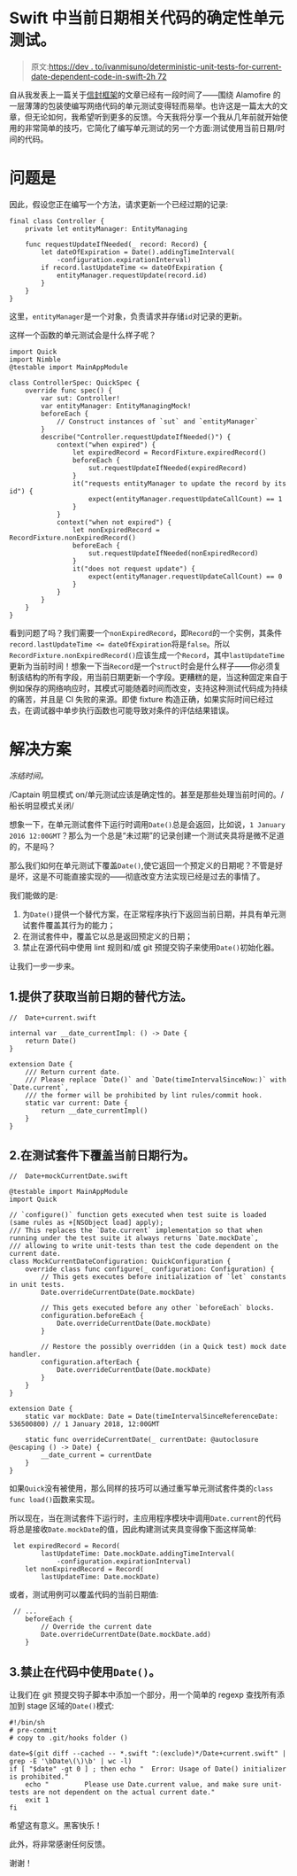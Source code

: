 # Swift 中当前日期相关代码的确定性单元测试。

> 原文:[https://dev . to/ivanmisuno/deterministic-unit-tests-for-current-date-dependent-code-in-swift-2h 72](https://dev.to/ivanmisuno/deterministic-unit-tests-for-current-date-dependent-code-in-swift-2h72)

自从我发表上一篇关于[信封框架](https://dev.to/ivanmisuno/envelopenetwork-or-how-to-abstract-alamofire-and-provide-strongly-typed-mock-responses-in-unit-tests--rxswift-bindings-22m2)的文章已经有一段时间了——围绕 Alamofire 的一层薄薄的包装使编写网络代码的单元测试变得轻而易举。也许这是一篇太大的文章，但无论如何，我希望听到更多的反馈。今天我将分享一个我从几年前就开始使用的非常简单的技巧，它简化了编写单元测试的另一个方面:测试使用当前日期/时间的代码。

# 问题是

因此，假设您正在编写一个方法，请求更新一个已经过期的记录:

```
final class Controller {
    private let entityManager: EntityManaging

    func requestUpdateIfNeeded(_ record: Record) {
        let dateOfExpiration = Date().addingTimeInterval(
            -configuration.expirationInterval)
        if record.lastUpdateTime <= dateOfExpiration {
            entityManager.requestUpdate(record.id)
        }
    }
} 
```

这里，`entityManager`是一个对象，负责请求并存储`id`对记录的更新。

这样一个函数的单元测试会是什么样子呢？

```
import Quick
import Nimble
@testable import MainAppModule

class ControllerSpec: QuickSpec {
    override func spec() {
        var sut: Controller!
        var entityManager: EntityManagingMock!
        beforeEach {
            // Construct instances of `sut` and `entityManager`
        }
        describe("Controller.requestUpdateIfNeeded()") {
            context("when expired") {
                let expiredRecord = RecordFixture.expiredRecord()
                beforeEach {
                    sut.requestUpdateIfNeeded(expiredRecord)
                }
                it("requests entityManager to update the record by its id") {
                    expect(entityManager.requestUpdateCallCount) == 1
                }
            }
            context("when not expired") {
                let nonExpiredRecord = RecordFixture.nonExpiredRecord()
                beforeEach {
                    sut.requestUpdateIfNeeded(nonExpiredRecord)
                }
                it("does not request update") {
                    expect(entityManager.requestUpdateCallCount) == 0
                }
            }
        }
    }
} 
```

看到问题了吗？我们需要一个`nonExpiredRecord`，即`Record`的一个实例，其条件`record.lastUpdateTime <= dateOfExpiration`将是`false`。所以`RecordFixture.nonExpiredRecord()`应该生成一个`Record`，其中`lastUpdateTime`更新为当前时间！想象一下当`Record`是一个`struct`时会是什么样子——你必须复制该结构的所有字段，用当前日期更新一个字段。更糟糕的是，当这种固定来自于例如保存的网络响应时，其模式可能随着时间而改变，支持这种测试代码成为持续的痛苦，并且是 CI 失败的来源。即使 fixture 构造正确，如果实际时间已经过去，在调试器中单步执行函数也可能导致对条件的评估结果错误。

# 解决方案

*冻结时间。*

/Captain 明显模式 on/单元测试应该是确定性的。甚至是那些处理当前时间的。/船长明显模式关闭/

想象一下，在单元测试套件下运行时调用`Date()`总是会返回，比如说，`1 January 2016 12:00GMT`？那么为一个总是“未过期”的记录创建一个测试夹具将是微不足道的，不是吗？

那么我们如何在单元测试下覆盖`Date()`,使它返回一个预定义的日期呢？不管是好是坏，这是不可能直接实现的——彻底改变方法实现已经是过去的事情了。

我们能做的是:

1.  为`Date()`提供一个替代方案，在正常程序执行下返回当前日期，并具有单元测试套件覆盖其行为的能力；
2.  在测试套件中，覆盖它以总是返回预定义的日期；
3.  禁止在源代码中使用 lint 规则和/或 git 预提交钩子来使用`Date()`初始化器。

让我们一步一步来。

## 1.提供了获取当前日期的替代方法。

```
//  Date+current.swift

internal var __date_currentImpl: () -> Date {
    return Date()
}

extension Date {
    /// Return current date.
    /// Please replace `Date()` and `Date(timeIntervalSinceNow:)` with `Date.current`,
    /// the former will be prohibited by lint rules/commit hook.
    static var current: Date {
        return __date_currentImpl()
    }
} 
```

## 2.在测试套件下覆盖当前日期行为。

```
//  Date+mockCurrentDate.swift

@testable import MainAppModule
import Quick

// `configure()` function gets executed when test suite is loaded (same rules as +[NSObject load] apply);
/// This replaces the `Date.current` implementation so that when running under the test suite it always returns `Date.mockDate`,
/// allowing to write unit-tests than test the code dependent on the current date.
class MockCurrentDateConfiguration: QuickConfiguration {
    override class func configure(_ configuration: Configuration) {
        // This gets executes before initialization of `let` constants in unit tests.
        Date.overrideCurrentDate(Date.mockDate)

        // This gets executed before any other `beforeEach` blocks.
        configuration.beforeEach {
            Date.overrideCurrentDate(Date.mockDate)
        }

        // Restore the possibly overridden (in a Quick test) mock date handler.
        configuration.afterEach {
            Date.overrideCurrentDate(Date.mockDate)
        }
    }
}

extension Date {
    static var mockDate: Date = Date(timeIntervalSinceReferenceDate: 536500800) // 1 January 2018, 12:00GMT

    static func overrideCurrentDate(_ currentDate: @autoclosure @escaping () -> Date) {
        __date_current = currentDate
    }
} 
```

如果`Quick`没有被使用，那么同样的技巧可以通过重写单元测试套件类的`class func load()`函数来实现。

所以现在，当在测试套件下运行时，主应用程序模块中调用`Date.current`的代码将总是接收`Date.mockDate`的值，因此构建测试夹具变得像下面这样简单:

```
 let expiredRecord = Record(
        lastUpdateTime: Date.mockDate.addingTimeInterval(
            -configuration.expirationInterval)
    let nonExpiredRecord = Record(
        lastUpdateTime: Date.mockDate) 
```

或者，测试用例可以覆盖代码的当前日期值:

```
 // ...
    beforeEach {
        // Override the current date
        Date.overrideCurrentDate(Date.mockDate.add)
    } 
```

## 3.禁止在代码中使用`Date()`。

让我们在 git 预提交钩子脚本中添加一个部分，用一个简单的 regexp 查找所有添加到 stage 区域的`Date()`模式:

```
#!/bin/sh
# pre-commit
# copy to .git/hooks folder ()

date=$(git diff --cached -- *.swift ":(exclude)*/Date+current.swift" | grep -E '\bDate\(\)\b' | wc -l)
if [ "$date" -gt 0 ] ; then echo "  Error: Usage of Date() initializer is prohibited."
    echo "         Please use Date.current value, and make sure unit-tests are not dependent on the actual current date."
    exit 1
fi 
```

希望这有意义。黑客快乐！

此外，将非常感谢任何反馈。

谢谢！